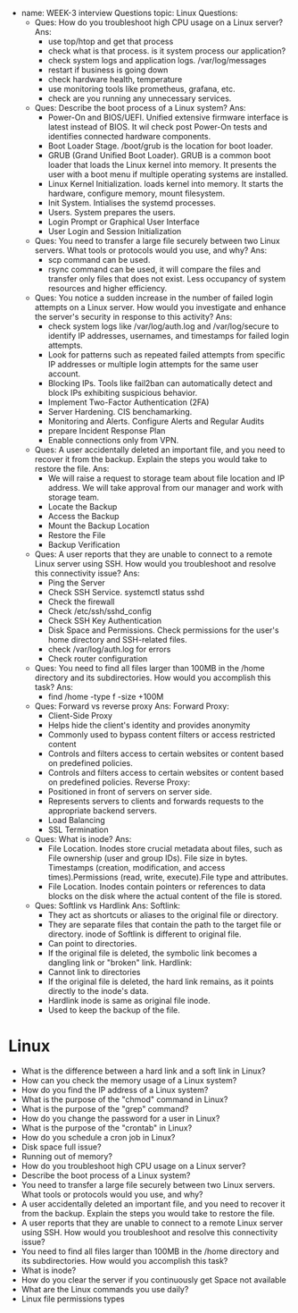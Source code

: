 - name: WEEK-3 interview Questions
  topic: Linux
  Questions:
    - Ques: How do you troubleshoot high CPU usage on a Linux server?
      Ans:
      - use top/htop and get that process
      - check what is that process. is it system process our application?
      - check system logs and application logs. /var/log/messages
      - restart if business is going down
      - check hardware health, temperature
      - use monitoring tools like prometheus, grafana, etc.
      - check are you running any unnecessary services.
    - Ques: Describe the boot process of a Linux system?
      Ans:
      - Power-On and BIOS/UEFI. Unified extensive firmware interface is latest instead of BIOS. It wil check post Power-On tests and identifies connected hardware components.
      - Boot Loader Stage. /boot/grub is the location for boot loader.
      - GRUB (Grand Unified Boot Loader). GRUB is a common boot loader that loads the Linux kernel into memory. It presents the user with a boot menu if multiple operating systems are installed.
      - Linux Kernel Initialization. loads kernel into memory. It starts the hardware, configure memory, mount filesystem.
      - Init System. Intialises the systemd processes.
      - Users. System prepares the users.
      - Login Prompt or Graphical User Interface
      - User Login and Session Initialization
    - Ques: You need to transfer a large file securely between two Linux servers. What  tools or protocols would you use, and why?
      Ans:
      - scp command can be used.
      - rsync command can be used, it will compare the files and transfer only files that does not exist. Less occupancy of system resources and higher efficiency.
    - Ques: You notice a sudden increase in the number of failed login attempts on a Linux server. How would you investigate and enhance the server's security in response to this activity?
      Ans:
      - check system logs like /var/log/auth.log and /var/log/secure to identify IP addresses, usernames, and timestamps for failed login attempts.
      - Look for patterns such as repeated failed attempts from specific IP addresses or multiple login attempts for the same user account.
      - Blocking IPs. Tools like fail2ban can automatically detect and block IPs exhibiting suspicious behavior.
      - Implement Two-Factor Authentication (2FA)
      - Server Hardening. CIS benchamarking.
      - Monitoring and Alerts. Configure Alerts and Regular Audits
      - prepare Incident Response Plan
      - Enable connections only from VPN.
    - Ques: A user accidentally deleted an important file, and you need to recover it from the backup. Explain the steps you would take to restore the file.
      Ans:
      - We will raise a request to storage team about file location and IP address. We will take approval from our manager and work with storage team.
      - Locate the Backup
      - Access the Backup
      - Mount the Backup Location
      - Restore the File
      - Backup Verification
    - Ques: A user reports that they are unable to connect to a remote Linux server using SSH. How would you troubleshoot and resolve this connectivity issue?
      Ans:
      - Ping the Server
      - Check SSH Service. systemctl status sshd
      - Check the firewall
      - Check /etc/ssh/sshd_config
      - Check SSH Key Authentication
      - Disk Space and Permissions. Check permissions for the user's home directory and SSH-related files.
      - check /var/log/auth.log for errors
      - Check router configuration
    - Ques: You need to find all files larger than 100MB in the /home directory and its subdirectories. How would you accomplish this task?
      Ans:
      - find /home -type f -size +100M
    - Ques: Forward vs reverse proxy
      Ans:
       Forward Proxy:
       - Client-Side Proxy
       - Helps hide the client's identity and provides anonymity
       - Commonly used to bypass content filters or access restricted content
       - Controls and filters access to certain websites or content based on predefined policies.
       - Controls and filters access to certain websites or content based on predefined policies.
       Reverse Proxy:
       - Positioned in front of servers on server side.
       - Represents servers to clients and forwards requests to the appropriate backend servers.
       - Load Balancing
       - SSL Termination
    - Ques: What is inode?
      Ans:
      - File Location. Inodes store crucial metadata about files, such as File ownership (user and group IDs). File size in bytes. Timestamps (creation, modification, and access times).Permissions (read, write, execute).File type and attributes.
      - File Location. Inodes contain pointers or references to data blocks on the disk where the actual content of the file is stored.
    - Ques: Softlink vs Hardlink
      Ans:
        Softlink:
        - They act as shortcuts or aliases to the original file or directory.
        - They are separate files that contain the path to the target file or directory. inode of Softlink is different to original file.
        - Can point to directories.
        - If the original file is deleted, the symbolic link becomes a dangling link or "broken" link.
        Hardlink:
        - Cannot link to directories
        - If the original file is deleted, the hard link remains, as it points directly to the inode's data.
        - Hardlink inode is same as original file inode.
        - Used to keep the backup of the file.


# Linux

* What is the difference between a hard link and a soft link in Linux?
* How can you check the memory usage of a Linux system?
* How do you find the IP address of a Linux system?
* What is the purpose of the "chmod" command in Linux?
* What is the purpose of the "grep" command?
* How do you change the password for a user in Linux?
* What is the purpose of the "crontab" in Linux?
* How do you schedule a cron job in Linux?
* Disk space full issue?
* Running out of memory?
* How do you troubleshoot high CPU usage on a Linux server?
* Describe the boot process of a Linux system?
* You need to transfer a large file securely between two Linux servers. What tools or protocols would you use, and why?
* A user accidentally deleted an important file, and you need to recover it from the backup. Explain the steps you would take to restore the file.
* A user reports that they are unable to connect to a remote Linux server using SSH. How would you troubleshoot and resolve this connectivity issue?
* You need to find all files larger than 100MB in the /home directory and its subdirectories. How would you accomplish this task?
* What is inode?
* How do you clear the server if you continuously get Space not available
* What are the Linux commands you use daily?
* Linux file permissions types
    
      
      
    
